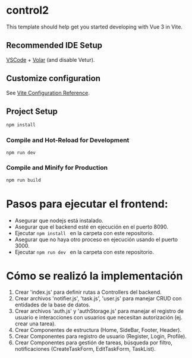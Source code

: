 # control2

This template should help get you started developing with Vue 3 in Vite.

## Recommended IDE Setup

[VSCode](https://code.visualstudio.com/) + [Volar](https://marketplace.visualstudio.com/items?itemName=Vue.volar) (and disable Vetur).

## Customize configuration

See [Vite Configuration Reference](https://vite.dev/config/).

## Project Setup

```sh
npm install
```

### Compile and Hot-Reload for Development

```sh
npm run dev
```

### Compile and Minify for Production

```sh
npm run build
```

# Pasos para ejecutar el frontend:
- Asegurar que nodejs está instalado.
- Asegurar que el backend esté en ejecución en el puerto 8090.
- Ejecutar ```npm install ``` en la carpeta con este repositorio.
- Asegurar que no haya otro proceso en ejecución usando el puerto 3000.
- Ejecutar ```npm run dev ``` en la carpeta con este repositorio.

# Cómo se realizó la implementación
1. Crear 'index.js' para definir rutas a Controllers del backend.
2. Crear archivos 'notifier.js', 'task.js', 'user.js' para manejar CRUD con entidades de la base de datos.
3. Crear archivos 'auth.js' y 'authStorage.js' para manejar el registro de usuario e interacciones con usuarios que necesitan autorización (ej. crear una tarea).
4. Crear Componentes de estructura (Home, SideBar, Footer, Header).
5. Crear Componentes para registro de usuario (Register, Login, Profile).
6. Crear Componentes para gestión de tareas, búsqueda por filtro, notificaciones (CreateTaskForm, EditTaskForm, TaskList).

